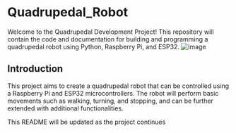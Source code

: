 # Quadrupedal_Robot
Welcome to the Quadrupedal Development Project! This repository will contain the code and documentation for building and programming a quadrupedal robot using Python, Raspberry Pi, and ESP32.
![image](https://github.com/user-attachments/assets/fb4d6924-da4f-4aa2-9c81-be8eec2a9ae3)

## Introduction
This project aims to create a quadrupedal robot that can be controlled using a Raspberry Pi and ESP32 microcontrollers. The robot will perform basic movements such as walking, turning, and stopping, and can be further extended with additional functionalities.

This README will be updated as the project continues
